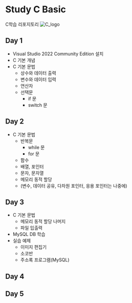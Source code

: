 # Study C Basic
C학습 리포지토리
![C_logo](https://raw.githubusercontent.com/Jingle-b/StudyC-Kasan/main/images/C_logo.png)
<br/>

## Day 1
- Visual Studio 2022 Community Edition 설치 
- C 기본 개념 
- C 기본 문법 
  - 상수와 데이터 출력
  - 변수와 데이터 입력
  - 연산자
  - 선택문
    - if 문
    - switch 문
    
## Day 2
- C 기본 문법
  - 반복문
    - while 문
    - for 문
  - 함수 
  - 배열, 포인터
  - 문자, 문자열
  - 메모리 동적 할당
  - (변수, 데이터 공유, 다차원 포인터, 응용 포인터는 나중에)

## Day 3
- C 기본 문법
  - 메모리 동적 할당 나머지
  - 파일 입출력
- MySQL DB 학습
- 실습 예제 
  - 이미지 편집기 
  - 소코반 
  - 주소록 프로그램(MySQL) 

## Day 4

## Day 5
